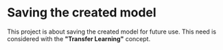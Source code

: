 <h1>Saving the created model</h1>

<p>This project is about saving the created model for future use. This need is considered with the <b>"Transfer Learning"</b> concept.</p>
